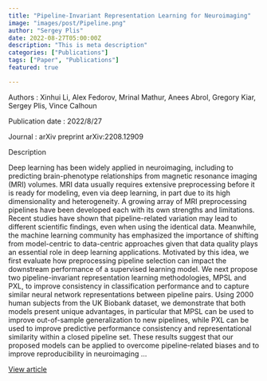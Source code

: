 ```yaml
---
title: "Pipeline-Invariant Representation Learning for Neuroimaging"
image: "images/post/Pipeline.png"
author: "Sergey Plis"
date: 2022-08-27T05:00:00Z
description: "This is meta description"
categories: ["Publications"]
tags: ["Paper", "Publications"]
featured: true

---
```


Authors : Xinhui Li, Alex Fedorov, Mrinal Mathur, Anees Abrol, Gregory Kiar, Sergey Plis, Vince Calhoun

Publication date : 2022/8/27

Journal : arXiv preprint arXiv:2208.12909

Description

Deep learning has been widely applied in neuroimaging, including to predicting brain-phenotype relationships from magnetic resonance imaging (MRI) volumes. MRI data usually requires extensive preprocessing before it is ready for modeling, even via deep learning, in part due to its high dimensionality and heterogeneity. A growing array of MRI preprocessing pipelines have been developed each with its own strengths and limitations. Recent studies have shown that pipeline-related variation may lead to different scientific findings, even when using the identical data. Meanwhile, the machine learning community has emphasized the importance of shifting from model-centric to data-centric approaches given that data quality plays an essential role in deep learning applications. Motivated by this idea, we first evaluate how preprocessing pipeline selection can impact the downstream performance of a supervised learning model. We next propose two pipeline-invariant representation learning methodologies, MPSL and PXL, to improve consistency in classification performance and to capture similar neural network representations between pipeline pairs. Using 2000 human subjects from the UK Biobank dataset, we demonstrate that both models present unique advantages, in particular that MPSL can be used to improve out-of-sample generalization to new pipelines, while PXL can be used to improve predictive performance consistency and representational similarity within a closed pipeline set. These results suggest that our proposed models can be applied to overcome pipeline-related biases and to improve reproducibility in neuroimaging …


[View article](https://arxiv.org/abs/2208.12909)

